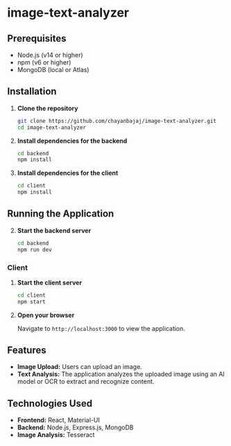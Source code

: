 # image-text-analyzer

## Prerequisites

- Node.js (v14 or higher)
- npm (v6 or higher)
- MongoDB (local or Atlas)

## Installation

1. **Clone the repository**

    ```bash
    git clone https://github.com/chayanbajaj/image-text-analyzer.git
    cd image-text-analyzer
    ```

2. **Install dependencies for the backend**

    ```bash
    cd backend
    npm install
    ```

3. **Install dependencies for the client**

    ```bash
    cd client
    npm install
    ```

## Running the Application

2. **Start the backend server**

    ```bash
    cd backend
    npm run dev 
    ```

### Client

1. **Start the client server**

    ```bash
    cd client
    npm start
    ```

2. **Open your browser**

    Navigate to `http://localhost:3000` to view the application.

## Features

- **Image Upload:** Users can upload an image.
- **Text Analysis:** The application analyzes the uploaded image using an AI model or OCR to extract and recognize content.

## Technologies Used

- **Frontend:** React, Material-UI
- **Backend:** Node.js, Express.js, MongoDB
- **Image Analysis:** Tesseract

